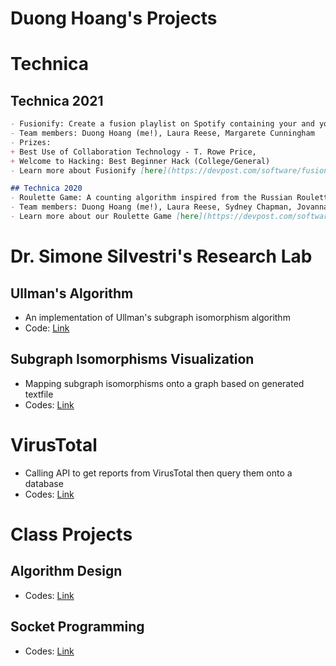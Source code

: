 # Duong Hoang's Projects


# Technica

## Technica 2021
```markdown
- Fusionify: Create a fusion playlist on Spotify containing your and your friends' favorite tracks
- Team members: Duong Hoang (me!), Laura Reese, Margarete Cunningham
- Prizes: 
+ Best Use of Collaboration Technology - T. Rowe Price, 
+ Welcome to Hacking: Best Beginner Hack (College/General)
- Learn more about Fusionify [here](https://devpost.com/software/fusionify)
```
```markdown
## Technica 2020
- Roulette Game: A counting algorithm inspired from the Russian Roulette game where there is only one loser of each game
- Team members: Duong Hoang (me!), Laura Reese, Sydney Chapman, Jovanna Hernandez
- Learn more about our Roulette Game [here](https://devpost.com/software/roulette-game-3x8uwh)
```

# Dr. Simone Silvestri's Research Lab

## Ullman's Algorithm
- An implementation of Ullman's subgraph isomorphism algorithm
- Code: [Link](url)

## Subgraph Isomorphisms Visualization
- Mapping subgraph isomorphisms onto a graph based on generated textfile
- Codes: [Link](url)


# VirusTotal 
- Calling API to get reports from VirusTotal then query them onto a database
- Codes: [Link](url)


# Class Projects

## Algorithm Design
- Codes:
[Link](url)

## Socket Programming
- Codes:
[Link](url)

